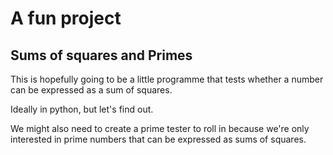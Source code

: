 # A fun project

## Sums of squares and Primes 

This is hopefully going to be a little programme that tests whether a number can be expressed as a sum of squares.

Ideally in python, but let's find out.

We might also need to create a prime tester to roll in because we're only interested in prime numbers that can be expressed as sums of squares.


